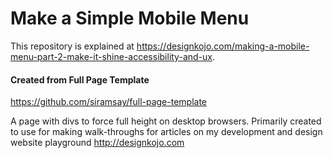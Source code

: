 # Make a Simple Mobile Menu

This repository is explained at https://designkojo.com/making-a-mobile-menu-part-2-make-it-shine-accessibility-and-ux. 

#### Created from Full Page Template

https://github.com/siramsay/full-page-template

A page with divs to force full height on desktop browsers. Primarily created to use for making walk-throughs for 
articles on my development and design website playground http://designkojo.com


